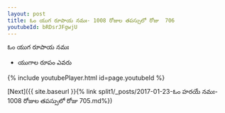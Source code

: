 ```yaml
---
layout: post
title: ఓం యుగ రూపాయ నమః- 1008 రోజుల తపస్సులో రోజు  706
youtubeId: bRDsrJFgwjU
---
```

 
 
 ఓం యుగ రూపాయ నమః  
 
 -  యుగాల రూపం ఎవరు 
 
  
 
  
 
 
 
 
 
 


{% include youtubePlayer.html id=page.youtubeId %}
 
[Next]({{ site.baseurl }}{% link  split1/_posts/2017-01-23-ఓం హరయే నమః- 1008 రోజుల తపస్సులో రోజు  705.md%})
 
